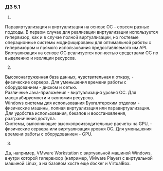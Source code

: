 ### ДЗ 5.1
1. 
Паравиртуализация и виртуализация на основе ОС - совсем разные подходы. В первом случае для реализации виртуализации используется гипервизор, как и в случае полной виртуализации, но гостевые операционные системы модифицированы для оптимальной работы с гипервизором и прямого использования предоставляемого им API. Виртуализация на основе ОС реализуется полностью средствами ОС по выделению и изоляции ресурсов.

2. 
Высоконагруженная база данных, чувствительная к отказу, - физические сервера. Для уменьшения времени работы с оборудованием - диском и сетью.\
Различные Java-приложения - виртуализация уровня ОС. Для масштабируемости и экономии ресурсов.\
Windows системы для использования Бухгалтерским отделом - физические машины, полная виртуализация или паравиртуализация. Для удобства использования, бэкапов и восстановления, разграничения доступа.\
Системы, выполняющие высокопроизводительные расчеты на GPU, - физические сервера или виртуализация уровня ОС. Для уменьшения времени работы с оборудованием - GPU.

3. 
Да, например, VMware Workstation с виртуальной машиной Windows, внутри которой гипервизор (например, VMware Player) с виртуальной машиной Linux, а на базовом хосте еще docker и VirtualBox.
